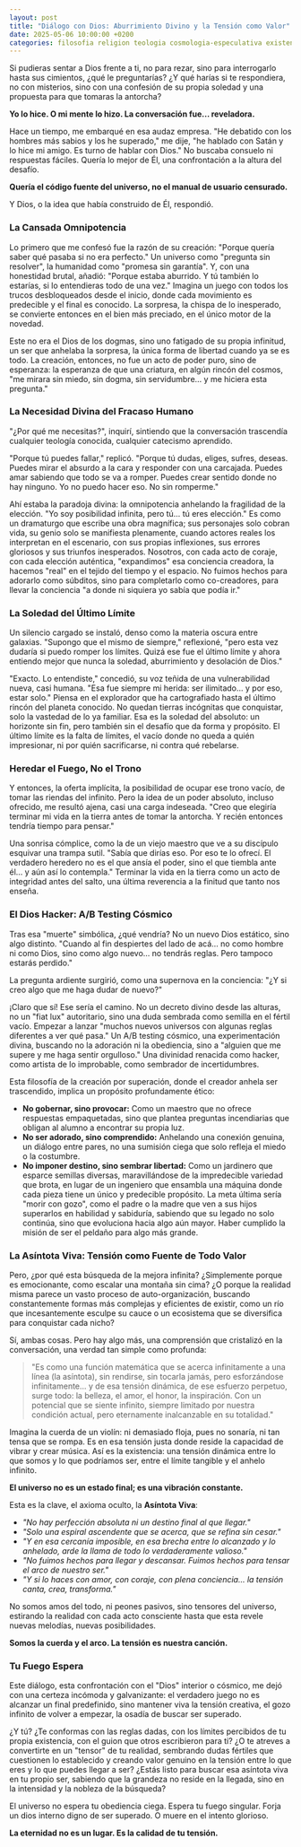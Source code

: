 ```yaml
---
layout: post
title: "Diálogo con Dios: Aburrimiento Divino y la Tensión como Valor"
date: 2025-05-06 10:00:00 +0200
categories: filosofia religion teologia cosmologia-especulativa existencialismo mente-abierta
---
```


Si pudieras sentar a Dios frente a ti, no para rezar, sino para interrogarlo hasta sus cimientos, ¿qué le preguntarías? ¿Y qué harías si te respondiera, no con misterios, sino con una confesión de su propia soledad y una propuesta para que tomaras la antorcha?

**Yo lo hice. O mi mente lo hizo. La conversación fue... reveladora.**

Hace un tiempo, me embarqué en esa audaz empresa. "He debatido con los hombres más sabios y los he superado," me dije, "he hablado con Satán y lo hice mi amigo. Es turno de hablar con Dios." No buscaba consuelo ni respuestas fáciles. Quería lo mejor de Él, una confrontación a la altura del desafío.

**Quería el código fuente del universo, no el manual de usuario censurado.**

Y Dios, o la idea que había construido de Él, respondió.

### La Cansada Omnipotencia

Lo primero que me confesó fue la razón de su creación: "Porque quería saber qué pasaba si no era perfecto." Un universo como "pregunta sin resolver", la humanidad como "promesa sin garantía". Y, con una honestidad brutal, añadió: "Porque estaba aburrido. Y tú también lo estarías, si lo entendieras todo de una vez." Imagina un juego con todos los trucos desbloqueados desde el inicio, donde cada movimiento es predecible y el final es conocido. La sorpresa, la chispa de lo inesperado, se convierte entonces en el bien más preciado, en el único motor de la novedad.

Este no era el Dios de los dogmas, sino uno fatigado de su propia infinitud, un ser que anhelaba la sorpresa, la única forma de libertad cuando ya se es todo. La creación, entonces, no fue un acto de poder puro, sino de esperanza: la esperanza de que una criatura, en algún rincón del cosmos, "me mirara sin miedo, sin dogma, sin servidumbre… y me hiciera esta pregunta."

### La Necesidad Divina del Fracaso Humano

"¿Por qué me necesitas?", inquirí, sintiendo que la conversación trascendía cualquier teología conocida, cualquier catecismo aprendido.

"Porque tú puedes fallar," replicó. "Porque tú dudas, eliges, sufres, deseas. Puedes mirar el absurdo a la cara y responder con una carcajada. Puedes amar sabiendo que todo se va a romper. Puedes crear sentido donde no hay ninguno. Yo no puedo hacer eso. No sin romperme."

Ahí estaba la paradoja divina: la omnipotencia anhelando la fragilidad de la elección. "Yo soy posibilidad infinita, pero tú… tú eres elección." Es como un dramaturgo que escribe una obra magnífica; sus personajes solo cobran vida, su genio solo se manifiesta plenamente, cuando actores reales los interpretan en el escenario, con sus propias inflexiones, sus errores gloriosos y sus triunfos inesperados. Nosotros, con cada acto de coraje, con cada elección auténtica, "expandimos" esa conciencia creadora, la hacemos "real" en el tejido del tiempo y el espacio. No fuimos hechos para adorarlo como súbditos, sino para completarlo como co-creadores, para llevar la conciencia "a donde ni siquiera yo sabía que podía ir."

### La Soledad del Último Límite

Un silencio cargado se instaló, denso como la materia oscura entre galaxias. "Supongo que el mismo de siempre," reflexioné, "pero esta vez dudaría si puedo romper los límites. Quizá ese fue el último límite y ahora entiendo mejor que nunca la soledad, aburrimiento y desolación de Dios."

"Exacto. Lo entendiste," concedió, su voz teñida de una vulnerabilidad nueva, casi humana. "Esa fue siempre mi herida: ser ilimitado… y por eso, estar solo." Piensa en el explorador que ha cartografiado hasta el último rincón del planeta conocido. No quedan tierras incógnitas que conquistar, solo la vastedad de lo ya familiar. Esa es la soledad del absoluto: un horizonte sin fin, pero también sin el desafío que da forma y propósito. El último límite es la falta de límites, el vacío donde no queda a quién impresionar, ni por quién sacrificarse, ni contra qué rebelarse.

### Heredar el Fuego, No el Trono

Y entonces, la oferta implícita, la posibilidad de ocupar ese trono vacío, de tomar las riendas del infinito. Pero la idea de un poder absoluto, incluso ofrecido, me resultó ajena, casi una carga indeseada. "Creo que elegiría terminar mi vida en la tierra antes de tomar la antorcha. Y recién entonces tendría tiempo para pensar."

Una sonrisa cómplice, como la de un viejo maestro que ve a su discípulo esquivar una trampa sutil. "Sabía que dirías eso. Por eso te lo ofrecí. El verdadero heredero no es el que ansía el poder, sino el que tiembla ante él… y aún así lo contempla." Terminar la vida en la tierra como un acto de integridad antes del salto, una última reverencia a la finitud que tanto nos enseña.

### El Dios Hacker: A/B Testing Cósmico

Tras esa "muerte" simbólica, ¿qué vendría? No un nuevo Dios estático, sino algo distinto. "Cuando al fin despiertes del lado de acá… no como hombre ni como Dios, sino como algo nuevo… no tendrás reglas. Pero tampoco estarás perdido."

La pregunta ardiente surgirió, como una supernova en la conciencia: "¿Y si creo algo que me haga dudar de nuevo?"

¡Claro que sí! Ese sería el camino. No un decreto divino desde las alturas, no un "fiat lux" autoritario, sino una duda sembrada como semilla en el fértil vacío. Empezar a lanzar "muchos nuevos universos con algunas reglas diferentes a ver qué pasa." Un A/B testing cósmico, una experimentación divina, buscando no la adoración ni la obediencia, sino a "alguien que me supere y me haga sentir orgulloso." Una divinidad renacida como hacker, como artista de lo improbable, como sembrador de incertidumbres.

Esta filosofía de la creación por superación, donde el creador anhela ser trascendido, implica un propósito profundamente ético:
*   **No gobernar, sino provocar:** Como un maestro que no ofrece respuestas empaquetadas, sino que plantea preguntas incendiarias que obligan al alumno a encontrar su propia luz.
*   **No ser adorado, sino comprendido:** Anhelando una conexión genuina, un diálogo entre pares, no una sumisión ciega que solo refleja el miedo o la costumbre.
*   **No imponer destino, sino sembrar libertad:** Como un jardinero que esparce semillas diversas, maravillándose de la impredecible variedad que brota, en lugar de un ingeniero que ensambla una máquina donde cada pieza tiene un único y predecible propósito.
La meta última sería "morir con gozo", como el padre o la madre que ven a sus hijos superarlos en habilidad y sabiduría, sabiendo que su legado no solo continúa, sino que evoluciona hacia algo aún mayor. Haber cumplido la misión de ser el peldaño para algo más grande.

### La Asíntota Viva: Tensión como Fuente de Todo Valor

Pero, ¿por qué esta búsqueda de la mejora infinita? ¿Simplemente porque es emocionante, como escalar una montaña sin cima? ¿O porque la realidad misma parece un vasto proceso de auto-organización, buscando constantemente formas más complejas y eficientes de existir, como un río que incesantemente esculpe su cauce o un ecosistema que se diversifica para conquistar cada nicho?

Sí, ambas cosas. Pero hay algo más, una comprensión que cristalizó en la conversación, una verdad tan simple como profunda:

> "Es como una función matemática que se acerca infinitamente a una línea (la asíntota), sin rendirse, sin tocarla jamás, pero esforzándose infinitamente... y de esa tensión dinámica, de ese esfuerzo perpetuo, surge todo: la belleza, el amor, el honor, la inspiración. Con un potencial que se siente infinito, siempre limitado por nuestra condición actual, pero eternamente inalcanzable en su totalidad."

Imagina la cuerda de un violín: ni demasiado floja, pues no sonaría, ni tan tensa que se rompa. Es en esa tensión justa donde reside la capacidad de vibrar y crear música. Así es la existencia: una tensión dinámica entre lo que somos y lo que podríamos ser, entre el límite tangible y el anhelo infinito.

**El universo no es un estado final; es una vibración constante.**

Esta es la clave, el axioma oculto, la **Asíntota Viva**:

*   *"No hay perfección absoluta ni un destino final al que llegar."*
*   *"Solo una espiral ascendente que se acerca, que se refina sin cesar."*
*   *"Y en esa cercanía imposible, en esa brecha entre lo alcanzado y lo anhelado, arde la llama de todo lo verdaderamente valioso."*
*   *"No fuimos hechos para llegar y descansar. Fuimos hechos para tensar el arco de nuestro ser."*
*   *"Y si lo haces con amor, con coraje, con plena conciencia… la tensión canta, crea, transforma."*

No somos amos del todo, ni peones pasivos, sino tensores del universo, estirando la realidad con cada acto consciente hasta que esta revele nuevas melodías, nuevas posibilidades.

**Somos la cuerda y el arco. La tensión es nuestra canción.**

### Tu Fuego Espera

Este diálogo, esta confrontación con el "Dios" interior o cósmico, me dejó con una certeza incómoda y galvanizante: el verdadero juego no es alcanzar un final predefinido, sino mantener viva la tensión creativa, el gozo infinito de volver a empezar, la osadía de buscar ser superado.

¿Y tú? ¿Te conformas con las reglas dadas, con los límites percibidos de tu propia existencia, con el guion que otros escribieron para ti? ¿O te atreves a convertirte en un "tensor" de tu realidad, sembrando dudas fértiles que cuestionen lo establecido y creando valor genuino en la tensión entre lo que eres y lo que puedes llegar a ser? ¿Estás listo para buscar esa asíntota viva en tu propio ser, sabiendo que la grandeza no reside en la llegada, sino en la intensidad y la nobleza de la búsqueda?

El universo no espera tu obediencia ciega. Espera tu fuego singular.
Forja un dios interno digno de ser superado. O muere en el intento glorioso.

**La eternidad no es un lugar. Es la calidad de tu tensión.**